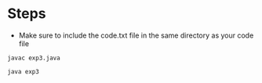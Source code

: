 # Steps

- Make sure to include the code.txt file in the same directory as your code file

```
javac exp3.java
```
```
java exp3
```